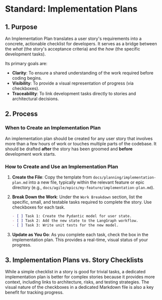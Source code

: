 # Standard: Implementation Plans

## 1. Purpose

An Implementation Plan translates a user story's requirements into a concrete, actionable checklist for developers. It serves as a bridge between the *what* (the story's acceptance criteria) and the *how* (the specific development tasks).

Its primary goals are:

*   **Clarity**: To ensure a shared understanding of the work required before coding begins.
*   **Visibility**: To provide a visual representation of progress (via checkboxes).
*   **Traceability**: To link development tasks directly to stories and architectural decisions.

## 2. Process

### When to Create an Implementation Plan

An implementation plan should be created for any user story that involves more than a few hours of work or touches multiple parts of the codebase. It should be drafted **after** the story has been groomed and **before** development work starts.

### How to Create and Use an Implementation Plan

1.  **Create the File**: Copy the template from `docs/planning/implementation-plan.md` into a new file, typically within the relevant feature or epic directory (e.g., `docs/agile/epics/my-feature/implementation-plan.md`).

2.  **Break Down the Work**: Under the `Work Breakdown` section, list the specific, small, and testable tasks required to complete the story. Use checkboxes for each task.

    ```markdown
    - [ ] Task 1: Create the Pydantic model for user state.
    - [ ] Task 2: Add the new state to the LangGraph workflow.
    - [ ] Task 3: Write unit tests for the new model.
    ```

3.  **Update as You Go**: As you complete each task, check the box in the implementation plan. This provides a real-time, visual status of your progress.

## 3. Implementation Plans vs. Story Checklists

While a simple checklist in a story is good for trivial tasks, a dedicated implementation plan is better for complex stories because it provides more context, including links to architecture, risks, and testing strategies. The visual nature of the checkboxes in a dedicated Markdown file is also a key benefit for tracking progress.
